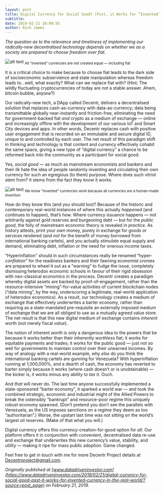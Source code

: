 ```yaml
---
layout: post
title: Digital Currency for Social Good? (Psst, it Works for “Invented” Currency in the Real World)
subtitle:
date: 2019-02-21 18:09:55
author: Rich James
---
```




*The question as to the relevance and timeliness of implementing our radically-new decentralised technology depends on whether we as a society are prepared to choose freedom over fiat.*

![alt text](https://miro.medium.com/max/3200/1*skIQJKyqxajPuhk35tXtGw.jpeg)
<sub>          All “invented” currencies are not created equal — including fiat</sub>

It is a critical choice to make because to choose fiat leads to the dark side of socioeconomic subservience and state manipulation whereas freedom leads to…well, what exactly? What can we replace fiat with? (Hint: The wildly fluctuating cryptocurrencies of today are not a stable answer. Ahem, bitcoin bubble, anyone?)

Our radically-new tech, a DApp called Decentr, delivers a decentralised solution that replaces cash-as-currency with data-as-currency; data being transmittable globally near-instantly and friction-free, eliminating the need for government-backed fiat *and* crypto as a medium of exchange — online and increasingly offline with the development of our various IoT and Smart City devices and apps. In other words, Decentr replaces cash with positive user engagement that is recorded on an immutable and secure digital ID, unique to and controlled by each user. The net result of this paradigm shift in thinking and technology is that content and currency effectively cohabit the same space, giving a new type of “digital currency” a chance to be reformed back into the community as a participant for social good.

Yes, *social good* — as much as mainstream economists and bankers and their ilk hate the idea of people randomly inventing and circulating their own currency for such an egregious (to them) purpose. Where does such vitriol stem from? It stems from the fact they know it works.

![alt text](https://miro.medium.com/max/1400/1*jnou6d-RFHNlqVuTVzwNPQ.jpeg)
<sub>We know “invented” currencies work because all currencies are a human-made invention</sub>

How do they know this (and you should too)? Because of the historic and contemporary real-world instances of where this actually *happened* (and continues to happen), that’s how. Where currency issuance happens — not arbitrarily against gold reserves and burgeoning debt — but for the *public good*, the folly of mainstream economic theory is revealed in *practice*. As history attests, print your *own* money, purely in exchange for goods or services rendered (and *not* for the benefit of money borrowed from international banking cartels), and you actually *stimulate* equal supply and demand, eliminating debt, inflation or the need for onerous income taxes.

“Hyperinflation” should in such circumstances really be renamed “hyper-*conflation*” for the readiness bankers and their fawning economist cronies are prepared to wheel it out as a “warning” to fudge the issue, completely dismissing heterodox economic schools in favour of their rigid obsession with neo-classical economics in the process. Decentr creates a paradigm whereby digital assets are backed by proof-of-engagement, rather than the resource-intensive “mining”-for-value activities of current blockchain nodes (“data mining”, by the way, underscoring a legitimate, real-world application of heterodox economics). As a result, our technology creates a medium of exchange that effectively underwrites a barter economy, rather than requiring as a state-mandated pre-requisite an externally imposed medium of exchange that we are all obliged to use as a mutually agreed value store. The net result is that this new digital medium of exchange contains *inherent* worth (not merely fiscal *value*).

The notion of inherent *worth* is only a dangerous idea to the powers that be because it works better than their inherently *worthless* fiat; it works for equitable payments and trades; it works for the public good — just not so well for governments to maintain control over their unearned incomes. By way of analogy with a real-world example, why *else* do you think the international banking cartels are gunning for Venezuela? With hyperinflation running at 1,000,000%, and a dearth of cash, the economy has reverted to barter simply because it works (where cash doesn’t or is unobtainable) — the kicker is, it works minus any ability to *tax* it. Ouch.

And *that* will never do. The last time anyone successfully implemented a state-sponsored “barter economy”, it sparked a world war — and took the combined strategic, economic and industrial might of the Allied Powers to break the ostensibly “bankrupt” and resource-poor regime this uniquely robust economy spawned. (Don’t pretend you don’t see the parallels with Venezuela, as the US imposes sanctions on a regime they deem as too “authoritarian”.) Worse, the upstart last time was not sitting on the world’s largest oil reserves. (Make of that what you will.)

Digital currency offers this currency-creation-for-good option for *all*. Our platform offers it in conjunction with convenient, decentralised data re-use and exchange that underwrites this new currency’s value, stability, and utility — making it ripe for mass public adoption. Game changed.

Feel free to get in touch with me for more Decentr Project details at Decentrproject@gmail.com.

*Originally published at [www.datadriveninvestor.com](https://www.datadriveninvestor.com/2019/02/21/digital-currency-for-social-good-psst-it-works-for-invented-currency-in-the-real-world/?source=post_page) on February 21, 2019.*
